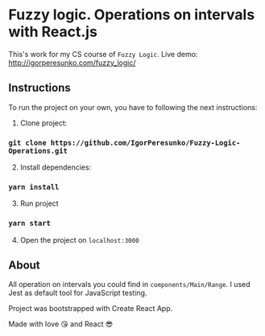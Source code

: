 # Fuzzy logic. Operations on intervals with React.js

This's work for my CS course of `Fuzzy Logic`.
Live demo: http://igorperesunko.com/fuzzy_logic/

## Instructions

To run the project on your own, you have to following the next instructions:

1. Clone project:

### `git clone https://github.com/IgorPeresunko/Fuzzy-Logic-Operations.git`

2. Install dependencies:

### `yarn install`

3. Run project

### `yarn start`

4. Open the project on `localhost:3000`

## About

All operation on intervals you could find in `components/Main/Range`.
I used Jest as default tool for JavaScript testing.

Project was bootstrapped with Create React App.

Made with love 😘 and React 😎